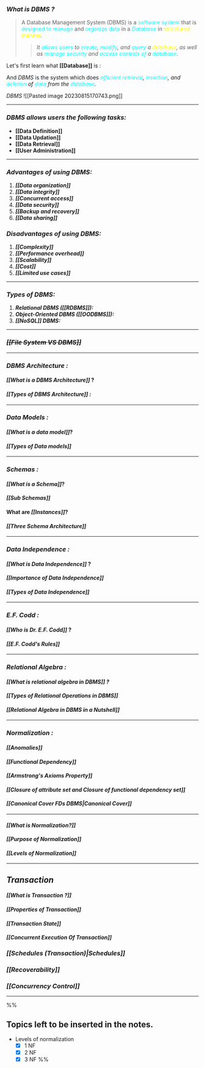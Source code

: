 ### *What is DBMS ?*

>A Database Management System (DBMS) is a <span style="color:#00ffff">software system</span> that is <span style="color:#00ffff">designed to manage</span> and <span style="color:#00ffff">organize data</span> in a *<span style="color:#00ffff">Database</span>* in <span style="color:#fffd01">structured manner</span>.
>>*It <span style="color:#00ffff">allows users</span> to <span style="color:#00ffff">create</span>, <span style="color:#00ffff">modify</span>, and <span style="color:#00ffff">query</span> a <span style="color:#fffd01">database</span>,
>>as well as <span style="color:#00ffff">manage security</span> and <span style="color:#00ffff">access controls of</span> a <span style="color:#00ffff">database</span>*.


Let's first learn what **[[Database]]** is :

And *DBMS* is the system which does
	*<span style="color:#00ffff">efficient retrieval</span>, <span style="color:#00ffff">insertion</span>, and <span style="color:#00ffff">deletion</span>  of <span style="color:#00ffff">data</span> from the <span style="color:#00ffff">database</span>.*

*DBMS*
![[Pasted image 20230815170743.png]]

---

### *DBMS allows users the following tasks:*

-  **[[Data Definition]]** 
 - **[[Data Updation]]**
 - **[[Data Retrieval]]** 
 - **[[User Administration]]**

---
### *Advantages of using DBMS:*

1. ***[[Data organization]]***
2. ***[[Data integrity]]***
3. ***[[Concurrent access]]***
4. ***[[Data security]]***
5. ***[[Backup and recovery]]***
6. ***[[Data sharing]]***

### *Disadvantages of using DBMS:*

1. ***[[Complexity]]***
2. ***[[Performance overhead]]***
3. ***[[Scalability]]***
4. ***[[Cost]]***
5. ***[[Limited use cases]]***

---
### *Types of DBMS:*

1. ***Relational DBMS ([[RDBMS]]):***
2. ***Object-Oriented DBMS ([[OODBMS]]):***
3. ***[[NoSQL]] DBMS:*** 


---

### *~~[[File System VS DBMS]]~~*

---


### *DBMS Architecture :*

#### *[[What is a DBMS Architecture]]* ?

#### *[[Types of DBMS Architecture]] :*

---
### *Data Models :*

#### *[[What is a data model]]*?

#### *[[Types of Data models]]*

---

### *Schemas :*

#### *[[What is a Schema]]*?

#### *[[Sub Schemas]]*

#### What are *[[Instances]]*?

#### *[[Three Schema Architecture]]*


--- 
### *Data Independence :*

#### *[[What is Data Independence]]* ?

#### *[[Importance of Data Independence]]*

#### *[[Types of Data Independence]]*


--- 

### *E.F. Codd :*

#### *[[Who is Dr. E.F. Codd]]* ?

#### *[[E.F. Codd's Rules]]*

---
### *Relational Algebra :*

#### *[[What is relational algebra in DBMS]] ?* 

#### *[[Types of Relational Operations in DBMS]]*

#### *[[Relational Algebra in DBMS in a Nutshell]]*

--- 
### *Normalization :*

#### *[[Anomalies]]*
#### *[[Functional Dependency]]*
#### *[[Armstrong's Axioms Property]]*
#### *[[Closure of attribute set and Closure of functional dependency set]]*
#### *[[Canonical Cover FDs DBMS|Canonical Cover]]*
---
#### *[[What is Normalization?]]*
#### *[[Purpose of Normalization]]*
#### *[[Levels of Normalization]]*

---

## *Transaction*

#### *[[What is Transaction ?]]*
#### *[[Properties of Transaction]]*
#### *[[Transaction State]]*
#### *[[Concurrent Execution Of Transaction]]*
### *[[Schedules (Transaction)|Schedules]]*
### *[[Recoverability]]*
### *[[Concurrency Control]]*



---

%%
## Topics left to be inserted in the notes.
- Levels of normalization 
	- [x] 1 NF
	- [x] 2 NF
	- [x] 3 NF
%%